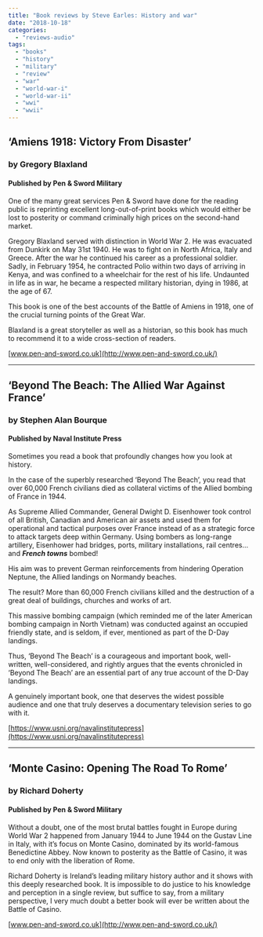 ```yaml
---
title: "Book reviews by Steve Earles: History and war"
date: "2018-10-18"
categories: 
  - "reviews-audio"
tags: 
  - "books"
  - "history"
  - "military"
  - "review"
  - "war"
  - "world-war-i"
  - "world-war-ii"
  - "wwi"
  - "wwii"
---
```


## ‘Amiens 1918: Victory From Disaster’

### by Gregory Blaxland

#### Published by Pen & Sword Military

One of the many great services Pen & Sword have done for the reading public is reprinting excellent long-out-of-print books which would either be lost to posterity or command criminally high prices on the second-hand market.

Gregory Blaxland served with distinction in World War 2. He was evacuated from Dunkirk on May 31st 1940. He was to fight on in North Africa, Italy and Greece. After the war he continued his career as a professional soldier. Sadly, in February 1954, he contracted Polio within two days of arriving in Kenya, and was confined to a wheelchair for the rest of his life. Undaunted in life as in war, he became a respected military historian, dying in 1986, at the age of 67.

This book is one of the best accounts of the Battle of Amiens in 1918, one of the crucial turning points of the Great War.

Blaxland is a great storyteller as well as a historian, so this book has much to recommend it to a wide cross-section of readers.

[www.pen-and-sword.co.uk](http://www.pen-and-sword.co.uk/)

* * *

## ‘Beyond The Beach: The Allied War Against France’

### by Stephen Alan Bourque

#### Published by Naval Institute Press

Sometimes you read a book that profoundly changes how you look at history.

In the case of the superbly researched ‘Beyond The Beach’, you read that over 60,000 French civilians died as collateral victims of the Allied bombing of France in 1944.

As Supreme Allied Commander, General Dwight D. Eisenhower took control of all British, Canadian and American air assets and used them for operational and tactical purposes over France instead of as a strategic force to attack targets deep within Germany. Using bombers as long-range artillery, Eisenhower had bridges, ports, military installations, rail centres…and **_French towns_** bombed!

His aim was to prevent German reinforcements from hindering Operation Neptune, the Allied landings on Normandy beaches.

The result? More than 60,000 French civilians killed and the destruction of a great deal of buildings, churches and works of art.

This massive bombing campaign (which reminded me of the later American bombing campaign in North Vietnam) was conducted against an occupied friendly state, and is seldom, if ever, mentioned as part of the D-Day landings.

Thus, ‘Beyond The Beach’ is a courageous and important book, well-written, well-considered, and rightly argues that the events chronicled in ‘Beyond The Beach’ are an essential part of any true account of the D-Day landings.

A genuinely important book, one that deserves the widest possible audience and one that truly deserves a documentary television series to go with it.

[https://www.usni.org/navalinstitutepress](https://www.usni.org/navalinstitutepress)

* * *

## ‘Monte Casino: Opening The Road To Rome’

### by Richard Doherty

#### Published by Pen & Sword Military

Without a doubt, one of the most brutal battles fought in Europe during World War 2 happened from January 1944 to June 1944 on the Gustav Line in Italy, with it’s focus on Monte Casino, dominated by its world-famous Benedictine Abbey. Now known to posterity as the Battle of Casino, it was to end only with the liberation of Rome.

Richard Doherty is Ireland’s leading military history author and it shows with this deeply researched book. It is impossible to do justice to his knowledge and perception in a single review, but suffice to say, from a military perspective, I very much doubt a better book will ever be written about the Battle of Casino.

[www.pen-and-sword.co.uk](http://www.pen-and-sword.co.uk/)

